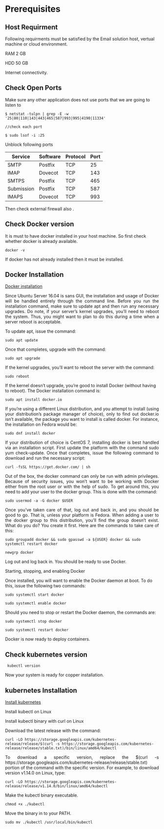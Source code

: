 # Prerequisites


## Host Requirment

Following requirments must be satisfied by the Email solution host, vertual machine or cloud environment.

RAM 2 GB

HDD 50 GB

Internet connectivity.


## Check Open Ports

Make sure any other application does not use ports that we are going to listen to

```
$ netstat -tulpn | grep -E -w '25|80|110|143|443|465|587|993|995|4190|11334'

//check each port

$ sudo lsof -i :25
```


Unblock following ports

| Service | Software | Protocol | Port |
| ------- | -------- | -------- | ---- |
| SMTP | Postfix | TCP | 25 |
| IMAP | Dovecot | TCP | 143 |
| SMTPS | Postfix | TCP | 465 |
| Submission | Postfix | TCP | 587 |
| IMAPS | Dovecot | TCP | 993 |


Then check external firewall also .


## Check Docker version

It is must to have docker installed in your host machine. So first check whether docker is already available.

``` 
docker -v
```

If docker has not already installed then it must be installed. 

## Docker Installation
[Docker installation](https://www.linux.com/learn/intro-to-linux/2017/11/how-install-and-use-docker-linux)

<p align="justify">
Since Ubuntu Server 16.04 is sans GUI, the installation and usage of Docker will be handled entirely through the command line. Before you run the installation command, make sure to update apt and then run any necessary upgrades. Do note, if your server’s kernel upgrades, you’ll need to reboot the system. Thus, you might want to plan to do this during a time when a server reboot is acceptable.
</p>

To update apt, issue the command:

```sudo apt update```

Once that completes, upgrade with the command:

```sudo apt upgrade```

If the kernel upgrades, you’ll want to reboot the server with the command:

```sudo reboot```

If the kernel doesn’t upgrade, you’re good to install Docker (without having to reboot). The Docker installation command is:

```sudo apt install docker.io```

<p align="justify">
If you’re using a different Linux distribution, and you attempt to install (using your distribution’s package manager of choice), only to find out docker.io isn’t available, the package you want to install is called docker. For instance, the installation on Fedora would be:
</p>

```sudo dnf install docker```
<p align="justify">
If your distribution of choice is CentOS 7, installing docker is best handled via an installation script. First update the platform with the command sudo yum check-update. Once that completes, issue the following command to download and run the necessary script:
</p>

```curl -fsSL https://get.docker.com/ | sh```
<p align="justify">
Out of the box, the docker command can only be run with admin privileges. Because of security issues, you won’t want to be working with Docker either from the root user or with the help of sudo. To get around this, you need to add your user to the docker group. This is done with the command:
</p>

```sudo usermod -a -G docker $USER```
<p align="justify">
Once you’ve taken care of that, log out and back in, and you should be good to go. That is, unless your platform is Fedora. When adding a user to the docker group to this distribution, you’ll find the group doesn’t exist. What do you do? You create it first. Here are the commands to take care of this:
</p>

```sudo groupadd docker && sudo gpasswd -a ${USER} docker && sudo systemctl restart docker```

```newgrp docker```

Log out and log back in. You should be ready to use Docker.

Starting, stopping, and enabling Docker

Once installed, you will want to enable the Docker daemon at boot. To do this, issue the following two commands:

```sudo systemctl start docker```

```sudo systemctl enable docker```

Should you need to stop or restart the Docker daemon, the commands are:

```sudo systemctl stop docker```

```sudo systemctl restart docker```

Docker is now ready to deploy containers.

## Check kubernetes version

``` kubectl version```

Now your system is ready for copper installation.

## kubernetes Installation

[Install kubernetes](https://kubernetes.io/docs/tasks/tools/install-kubectl/)


Install kubectl on Linux

Install kubectl binary with curl on Linux

Download the latest release with the command:

```curl -LO https://storage.googleapis.com/kubernetes-release/release/$(curl -s https://storage.googleapis.com/kubernetes-release/release/stable.txt)/bin/linux/amd64/kubectl```

<p align="justify">
To download a specific version, replace the $(curl -s https://storage.googleapis.com/kubernetes-release/release/stable.txt) portion of the command with the specific version.
For example, to download version v1.14.0 on Linux, type:
</p>

```curl -LO https://storage.googleapis.com/kubernetes-release/release/v1.14.0/bin/linux/amd64/kubectl```

Make the kubectl binary executable.

```chmod +x ./kubectl```

Move the binary in to your PATH.

```sudo mv ./kubectl /usr/local/bin/kubectl```

